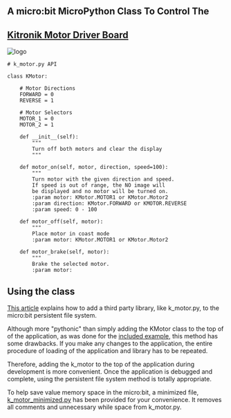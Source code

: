 ## A micro:bit MicroPython Class To Control The

## [Kitronik Motor Driver Board](https://www.kitronik.co.uk/5620-motor-driver-board-for-the-bbc-microbit-v2.html)
![logo](https://raw.github.com/MrYsLab/kitronic_motor_board/master/images/motor_board.png)


``` 
# k_motor.py API

class KMotor:
   
    # Motor Directions
    FORWARD = 0
    REVERSE = 1

    # Motor Selectors
    MOTOR_1 = 0
    MOTOR_2 = 1
    
    def __init__(self):
        """
        Turn off both motors and clear the display
        """
        
    def motor_on(self, motor, direction, speed=100):
        """
        Turn motor with the given direction and speed.
        If speed is out of range, the NO image will
        be displayed and no motor will be turned on.
        :param motor: KMotor.MOTOR1 or KMotor.Motor2
        :param direction: KMotor.FORWARD or KMOTOR.REVERSE
        :param speed: 0 - 100
        
    def motor_off(self, motor):
        """
        Place motor in coast mode
        :param motor: KMotor.MOTOR1 or KMotor.Motor2
        
    def motor_brake(self, motor):
        """
        Brake the selected motor.
        :param motor:

```

## Using the class
[This article](https://microbit-playground.co.uk/howto/add-python-module-microbit-micropython) explains how to add
a third party library, like k_motor.py, to the micro:bit persistent file system.

Although more "pythonic" than simply adding the KMotor class to the top of of the application, as was done for the [included
example](https://github.com/MrYsLab/kitronic_motor_board/blob/master/examples/run_motors.py), this method has some drawbacks. If you
make any changes to the application, the entire procedure of loading of the application and library has to be repeated.

Therefore, adding the k_motor to the top of the application during development is more convenient. Once the application is
debugged and complete, using the persistent file system method is totally appropriate.

To help save value memory space in the micro:bit, a minimized file, 
[k_motor_minimized.py](https://github.com/MrYsLab/kitronic_motor_board/blob/master/k_motor_minimized.py)
 has been provided for your convenience. It removes all comments and 
unnecessary while space from k_motor.py.

